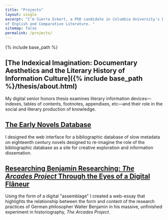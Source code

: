 ```yaml
---
title: "Projects" 
layout: single
excerpt: "I'm Sierra Eckert, a PhD candidate in Columbia University's Department
of English and Comparative Literature. "
sitemap: false
permalink: /projects/
---
```

{% include base_path %}

## [The Indexical Imagination: Documentary Aesthetics and the Literary History of Information Culture]({% include base_path %}/thesis/about.html)

My digital senior honors thesis examines literary information
devices––indexes, tables of contents, footnotes, appendixes, etc––and
their role in the social and literary production of knowledge.

## [The Early Novels Database](http://earlynovels.org)

I designed the web interface for a bibliographic database of slow
metadata on eighteenth century novels designed to re-imagine the role of
the bibliographic database as a site for creative exploration and
information dissemation.

## [Researching Benjamin Researching: *The Arcades Project* Through the Eyes of a Digital Flâneur](http://researchingbenjamin.wordpress.com)

Using the form of a digital "assemblage" I created a web-essay that
highlights the relationship between the form and content of the research
practices of German philosopher Walter Benjamin in his massive,
unfinished experiment in historiography, *The Arcades Project*.